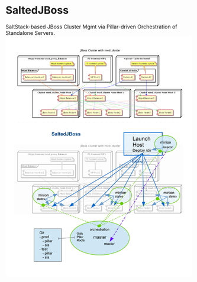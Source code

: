 # SaltedJBoss
SaltStack-based JBoss Cluster Mgmt via Pillar-driven Orchestration of Standalone Servers.
![](Untitled.1.png?raw=true)
